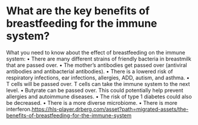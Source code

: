 # What are the key benefits of breastfeeding for the immune system?

What you need to know about the effect of breastfeeding on the immune system: • There are many different strains of friendly bacteria in breastmilk that are passed over. • The mother’s antibodies get passed over (antiviral antibodies and antibacterial antibodies). • There is a lowered risk of respiratory infections, ear infections, allergies, ADD, autism, and asthma. • T cells will be passed over. T cells can take the immune system to the next level. • Butyrate can be passed over. This could potentially help prevent allergies and autoimmune diseases. • The risk of type 1 diabetes could also be decreased. • There is a more diverse microbiome. • There is more interferon.https://hls-player.drberg.com/asset?path=migrated-assets/the-benefits-of-breastfeeding-for-the-immune-system